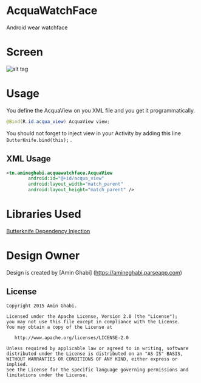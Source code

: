 # AcquaWatchFace

Android wear watchface

# Screen

![alt tag](http://i62.tinypic.com/qx9sfk.png)

# Usage

You define the AcquaView on you XML file and you get it programmatically.


```java
@Bind(R.id.acqua_view) AcquaView view;
```

You should not forget to inject view in your Activity by adding this line ```ButterKnife.bind(this);``` .

## XML Usage

```xml
<tn.amineghabi.acquawatchface.AcquaView
        android:id="@+id/acqua_view"
        android:layout_width="match_parent"
        android:layout_height="match_parent" />
```

# Libraries Used

[Butterknife Dependency Injection](https://github.com/JakeWharton/butterknife)

# Design Owner

Design is created by [Amin Ghabi] (https://amineghabi.parseapp.com)

License
--------


    Copyright 2015 Amin Ghabi.

    Licensed under the Apache License, Version 2.0 (the "License");
    you may not use this file except in compliance with the License.
    You may obtain a copy of the License at

       http://www.apache.org/licenses/LICENSE-2.0

    Unless required by applicable law or agreed to in writing, software
    distributed under the License is distributed on an "AS IS" BASIS,
    WITHOUT WARRANTIES OR CONDITIONS OF ANY KIND, either express or implied.
    See the License for the specific language governing permissions and
    limitations under the License.



